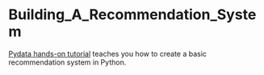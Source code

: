 # Building_A_Recommendation_System
[Pydata hands-on tutorial](https://www.youtube.com/watch?v=F6gWjOc1FUs) teaches you how to create a basic recommendation system in Python.
